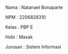 Nama    : Natanael Bonaparte

NPM     : 2206828310

Kelas   : PBP E

Hobi    : Masak

Jurusan : Sistem Informasi